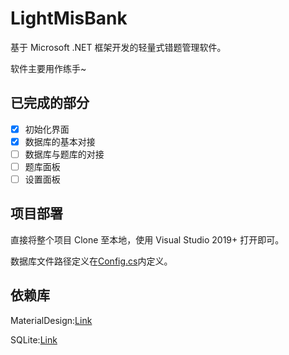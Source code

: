 # LightMisBank
基于 Microsoft .NET 框架开发的轻量式错题管理软件。

软件主要用作练手~

## 已完成的部分
 - [x] 初始化界面
 - [x] 数据库的基本对接
 - [ ] 数据库与题库的对接
 - [ ] 题库面板
 - [ ] 设置面板

## 项目部署
直接将整个项目 Clone 至本地，使用 Visual Studio 2019+ 打开即可。

数据库文件路径定义在[Config.cs](Config.cs)内定义。

## 依赖库
MaterialDesign:[Link](https://github.com/MaterialDesignInXAML/MaterialDesignInXamlToolkit)

SQLite:[Link](https://sqlite.org/index.html)
